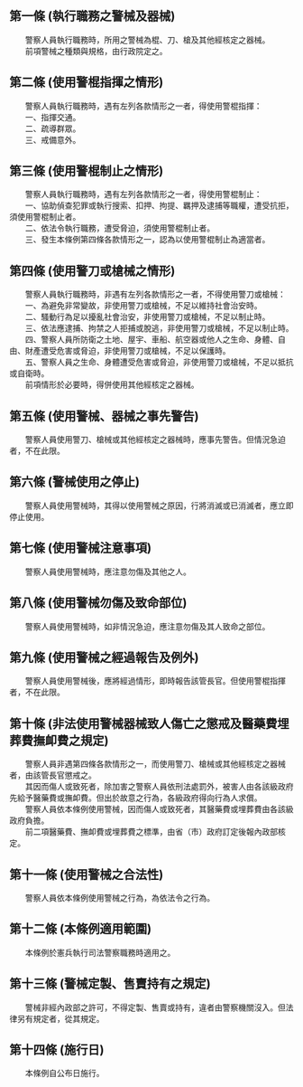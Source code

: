 第一條 (執行職務之警械及器械)
-----------------------------
　　警察人員執行職務時，所用之警械為棍、刀、槍及其他經核定之器械。  
　　前項警械之種類與規格，由行政院定之。  


第二條 (使用警棍指揮之情形)
---------------------------
　　警察人員執行職務時，遇有左列各款情形之一者，得使用警棍指揮：  
　　一、指揮交通。  
　　二、疏導群眾。  
　　三、戒備意外。  


第三條 (使用警棍制止之情形)
---------------------------
　　警察人員執行職務時，遇有左列各款情形之一者，得使用警棍制止：  
　　一、協助偵查犯罪或執行搜索、扣押、拘提、羈押及逮捕等職權，遭受抗拒，須使用警棍制止者。  
　　二、依法令執行職務，遭受脅迫，須使用警棍制止者。  
　　三、發生本條例第四條各款情形之一，認為以使用警棍制止為適當者。  


第四條 (使用警刀或槍械之情形)
-----------------------------
　　警察人員執行職務時，非遇有左列各款情形之一者，不得使用警刀或槍械：  
　　一、為避免非常變故，非使用警刀或槍械，不足以維持社會治安時。  
　　二、騷動行為足以擾亂社會治安，非使用警刀或槍械，不足以制止時。  
　　三、依法應逮捕、拘禁之人拒捕或脫逃，非使用警刀或槍械，不足以制止時。  
　　四、警察人員所防衛之土地、屋宇、車船、航空器或他人之生命、身體、自由、財產遭受危害或脅迫，非使用警刀或槍械，不足以保護時。  
　　五、警察人員之生命、身體遭受危害或脅迫，非使用警刀或槍械，不足以抵抗或自衛時。  
　　前項情形於必要時，得併使用其他經核定之器械。  


第五條 (使用警械、器械之事先警告)
---------------------------------
　　警察人員使用警刀、槍械或其他經核定之器械時，應事先警告。但情況急迫者，不在此限。  


第六條 (警械使用之停止)
-----------------------
　　警察人員使用警械時，其得以使用警械之原因，行將消滅或已消滅者，應立即停止使用。  


第七條 (使用警械注意事項)
-------------------------
　　警察人員使用警械時，應注意勿傷及其他之人。  


第八條 (使用警械勿傷及致命部位)
-------------------------------
　　警察人員使用警械時，如非情況急迫，應注意勿傷及其人致命之部位。  


第九條 (使用警械之經過報告及例外)
---------------------------------
　　警察人員使用警械後，應將經過情形，即時報告該管長官。但使用警棍指揮者，不在此限。  


第十條 (非法使用警械器械致人傷亡之懲戒及醫藥費埋葬費撫卹費之規定)
-----------------------------------------------------------------
　　警察人員非遇第四條各款情形之一，而使用警刀、槍械或其他經核定之器械者，由該管長官懲戒之。  
　　其因而傷人或致死者，除加害之警察人員依刑法處罰外，被害人由各該級政府先給予醫藥費或撫卹費。但出於故意之行為，各級政府得向行為人求償。  
　　警察人員依本條例使用警械，因而傷人或致死者，其醫藥費或埋葬費由各該級政府負擔。  
　　前二項醫藥費、撫卹費或埋葬費之標準，由省（市）政府訂定後報內政部核定。  


第十一條 (使用警械之合法性)
---------------------------
　　警察人員依本條例使用警械之行為，為依法令之行為。  


第十二條 (本條例適用範圍)
-------------------------
　　本條例於憲兵執行司法警察職務時適用之。  


第十三條 (警械定製、售賣持有之規定)
-----------------------------------
　　警械非經內政部之許可，不得定製、售賣或持有，違者由警察機關沒入。但法律另有規定者，從其規定。  


第十四條 (施行日)
-----------------
　　本條例自公布日施行。